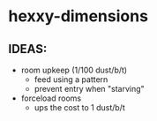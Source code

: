 # hexxy-dimensions


## IDEAS:
* room upkeep (1/100 dust/b/t)
  * feed using a pattern
  * prevent entry when "starving"
* forceload rooms
  * ups the cost to 1 dust/b/t